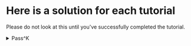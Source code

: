# Here is a solution for each tutorial
Please do not look at this until you've successfully completed the tutorial.

<details>
    <summary>Pass^K</summary>

    ```python
    def passHatK(frame,n:int,success= "pass"):
        """A function that takes a dataframe with the rows representing a single task/observation
        and columns representing each run or pass. The metric pass^k is calculated to determine
        reliability and consistency across the dataset as a whole.
        
        success = the value to be checked for success (note, the dataframe must include explicit success, it cannot be calculated dynamically within this function)
        n = the total number of runs to be measured
        k = the current pass or run
        c = the current number of successes per row
        """
    total = 0
    for row in frame.itertuples(index=False, name="task"):
        k = 1
        c = 0
        for i in range(1,n+1):
            current = 1 if row[i] == success else 0
            c += current
            total += comb(c,k)/comb(n,k)
            k += 1
    return total / len(frame)
    ```
    
    </details>